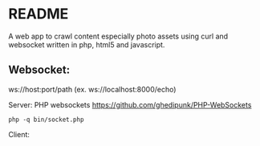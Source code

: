 # README

A web app to crawl content especially photo assets using curl and websocket written in php, html5 and javascript.

## Websocket:

ws://host:port/path (ex. ws://localhost:8000/echo)

Server: PHP websockets https://github.com/ghedipunk/PHP-WebSockets
```
php -q bin/socket.php
```

Client:
